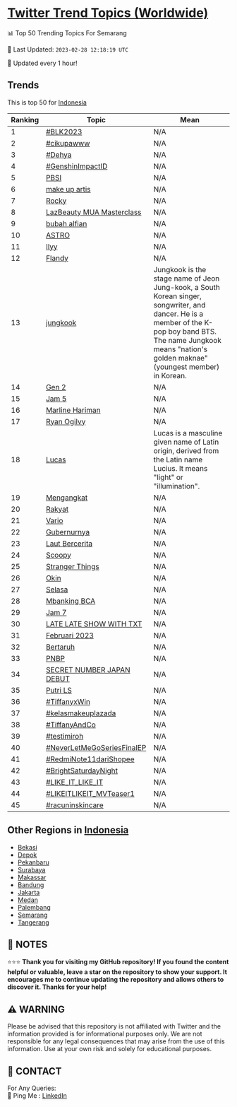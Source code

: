 [Twitter Trend Topics (Worldwide)](https://github.com/ErcinDedeoglu/Twitter-Trend-Topics)
==========


📊 Top 50 Trending Topics For Semarang

📆 Last Updated: `2023-02-28 12:18:19 UTC`

🔧 Updated every 1 hour!


## Trends

This is top 50 for [Indonesia](</Indonesia>)

| Ranking | Topic | Mean |
| ------- | ------------ | ------------ |
| 1 | [#BLK2023](http://twitter.com/search?q=%23BLK2023) | N/A |
| 2 | [#cikupawww](http://twitter.com/search?q=%23cikupawww) | N/A |
| 3 | [#Dehya](http://twitter.com/search?q=%23Dehya) | N/A |
| 4 | [#GenshinImpactID](http://twitter.com/search?q=%23GenshinImpactID) | N/A |
| 5 | [PBSI](http://twitter.com/search?q=PBSI) | N/A |
| 6 | [make up artis](http://twitter.com/search?q=make+up+artis) | N/A |
| 7 | [Rocky](http://twitter.com/search?q=Rocky) | N/A |
| 8 | [LazBeauty MUA Masterclass](http://twitter.com/search?q=LazBeauty+MUA+Masterclass) | N/A |
| 9 | [bubah alfian](http://twitter.com/search?q=bubah+alfian) | N/A |
| 10 | [ASTRO](http://twitter.com/search?q=ASTRO) | N/A |
| 11 | [Ilyy](http://twitter.com/search?q=Ilyy) | N/A |
| 12 | [Flandy](http://twitter.com/search?q=Flandy) | N/A |
| 13 | [jungkook](http://twitter.com/search?q=jungkook) | Jungkook is the stage name of Jeon Jung-kook, a South Korean singer, songwriter, and dancer. He is a member of the K-pop boy band BTS. The name Jungkook means "nation's golden maknae" (youngest member) in Korean. |
| 14 | [Gen 2](http://twitter.com/search?q=Gen+2) | N/A |
| 15 | [Jam 5](http://twitter.com/search?q=Jam+5) | N/A |
| 16 | [Marline Hariman](http://twitter.com/search?q=Marline+Hariman) | N/A |
| 17 | [Ryan Ogilvy](http://twitter.com/search?q=Ryan+Ogilvy) | N/A |
| 18 | [Lucas](http://twitter.com/search?q=Lucas) | Lucas is a masculine given name of Latin origin, derived from the Latin name Lucius. It means "light" or "illumination". |
| 19 | [Mengangkat](http://twitter.com/search?q=Mengangkat) | N/A |
| 20 | [Rakyat](http://twitter.com/search?q=Rakyat) | N/A |
| 21 | [Vario](http://twitter.com/search?q=Vario) | N/A |
| 22 | [Gubernurnya](http://twitter.com/search?q=Gubernurnya) | N/A |
| 23 | [Laut Bercerita](http://twitter.com/search?q=Laut+Bercerita) | N/A |
| 24 | [Scoopy](http://twitter.com/search?q=Scoopy) | N/A |
| 25 | [Stranger Things](http://twitter.com/search?q=Stranger+Things) | N/A |
| 26 | [Okin](http://twitter.com/search?q=Okin) | N/A |
| 27 | [Selasa](http://twitter.com/search?q=Selasa) | N/A |
| 28 | [Mbanking BCA](http://twitter.com/search?q=Mbanking+BCA) | N/A |
| 29 | [Jam 7](http://twitter.com/search?q=Jam+7) | N/A |
| 30 | [LATE LATE SHOW WITH TXT](http://twitter.com/search?q=LATE+LATE+SHOW+WITH+TXT) | N/A |
| 31 | [Februari 2023](http://twitter.com/search?q=Februari+2023) | N/A |
| 32 | [Bertaruh](http://twitter.com/search?q=Bertaruh) | N/A |
| 33 | [PNBP](http://twitter.com/search?q=PNBP) | N/A |
| 34 | [SECRET NUMBER JAPAN DEBUT](http://twitter.com/search?q=SECRET+NUMBER+JAPAN+DEBUT) | N/A |
| 35 | [Putri LS](http://twitter.com/search?q=Putri+LS) | N/A |
| 36 | [#TiffanyxWin](http://twitter.com/search?q=%23TiffanyxWin) | N/A |
| 37 | [#kelasmakeuplazada](http://twitter.com/search?q=%23kelasmakeuplazada) | N/A |
| 38 | [#TiffanyAndCo](http://twitter.com/search?q=%23TiffanyAndCo) | N/A |
| 39 | [#testimiroh](http://twitter.com/search?q=%23testimiroh) | N/A |
| 40 | [#NeverLetMeGoSeriesFinalEP](http://twitter.com/search?q=%23NeverLetMeGoSeriesFinalEP) | N/A |
| 41 | [#RedmiNote11dariShopee](http://twitter.com/search?q=%23RedmiNote11dariShopee) | N/A |
| 42 | [#BrightSaturdayNight](http://twitter.com/search?q=%23BrightSaturdayNight) | N/A |
| 43 | [#LIKE_IT_LIKE_IT](http://twitter.com/search?q=%23LIKE_IT_LIKE_IT) | N/A |
| 44 | [#LIKEITLIKEIT_MVTeaser1](http://twitter.com/search?q=%23LIKEITLIKEIT_MVTeaser1) | N/A |
| 45 | [#racuninskincare](http://twitter.com/search?q=%23racuninskincare) | N/A |



## Other Regions in [Indonesia](</Indonesia>)

* [Bekasi](</Indonesia/Bekasi.md>)
* [Depok](</Indonesia/Depok.md>)
* [Pekanbaru](</Indonesia/Pekanbaru.md>)
* [Surabaya](</Indonesia/Surabaya.md>)
* [Makassar](</Indonesia/Makassar.md>)
* [Bandung](</Indonesia/Bandung.md>)
* [Jakarta](</Indonesia/Jakarta.md>)
* [Medan](</Indonesia/Medan.md>)
* [Palembang](</Indonesia/Palembang.md>)
* [Semarang](</Indonesia/Semarang.md>)
* [Tangerang](</Indonesia/Tangerang.md>)



## 📝 NOTES

⭐⭐⭐ **Thank you for visiting my GitHub repository! If you found the content helpful or valuable, leave a star on the repository to show your support. It encourages me to continue updating the repository and allows others to discover it. Thanks for your help!**


## ⚠️ WARNING

Please be advised that this repository is not affiliated with Twitter and the information provided is for informational purposes only. We are not responsible for any legal consequences that may arise from the use of this information. Use at your own risk and solely for educational purposes.


## 📨 CONTACT

 For Any Queries:  
            🏓 Ping Me : [LinkedIn](https://www.linkedin.com/in/ercindedeoglu/)
